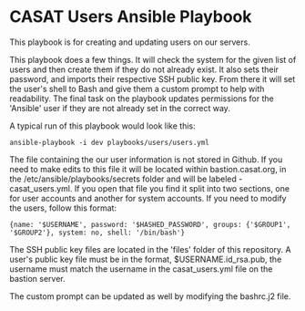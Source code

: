 # CASAT Users Ansible Playbook

This playbook is for creating and updating users on our servers.

This playbook does a few things. It will check the system for the given list of users and then create them if they do not already exist. It also sets their password, and imports their respective SSH public key. From there it will set the user's shell to Bash and give them a custom prompt to help with readability. The final task on the playbook updates permissions for the 'Ansible' user if they are not already set in the correct way.

A typical run of this playbook would look like this:
```
ansible-playbook -i dev playbooks/users/users.yml
```

The file containing the our user information is not stored in Github. If you need to make edits to this file it will be located within bastion.casat.org, in the /etc/ansible/playbooks/secrets folder and will be labeled - casat_users.yml. If you open that file you find it split into two sections, one for user accounts and another for system accounts. If you need to modify the users, follow this format:
```
{name: '$USERNAME', password: '$HASHED_PASSWORD', groups: {'$GROUP1', '$GROUP2'}, system: no, shell: '/bin/bash'}
```

The SSH public key files are located in the 'files' folder of this repository. A user's public key file must be in the format, $USERNAME.id_rsa.pub, the username must match the username in the casat_users.yml file on the bastion server.

The custom prompt can be updated as well by modifying the bashrc.j2 file.
